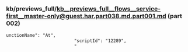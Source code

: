 ### kb/previews_full/kb__previews_full__flows__service-first__master-only@guest.har.part038.md.part001.md (part 002)

```md
unctionName": "At",
                          "scriptId": "12289",
                          "
```

```
